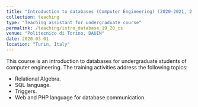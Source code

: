 ```yaml
---
title: "Introduction to databases (Computer Engineering) (2020-2021, 2 editions)"
collection: teaching
type: "Teaching assistant for undergraduate course"
permalink: /teaching/intro_database_19_20_cs
venue: "Politecnico di Torino, DAUIN"
date: 2020-03-01
location: "Turin, Italy"
---
```


This course is an introduction to databases for undergraduate students of computer engineering. The training activities address the following topics:

* Relational Algebra.
* SQL language.
* Triggers.
* Web and PHP language for database communication.
